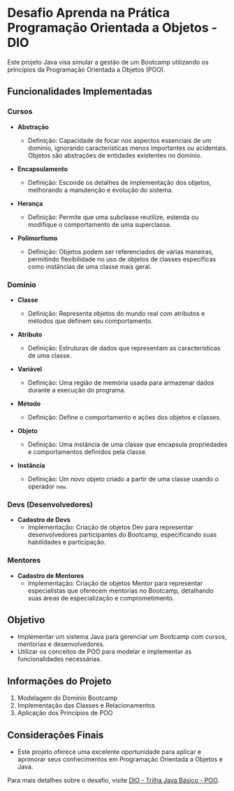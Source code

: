 # Desafio Aprenda na Prática Programação Orientada a Objetos - DIO

Este projeto Java visa simular a gestão de um Bootcamp utilizando os princípios da Programação Orientada a Objetos (POO).

## Funcionalidades Implementadas

### Cursos

- **Abstração**
  - Definição: Capacidade de focar nos aspectos essenciais de um domínio, ignorando características menos importantes ou acidentais. Objetos são abstrações de entidades existentes no domínio.

- **Encapsulamento**
  - Definição: Esconde os detalhes de implementação dos objetos, melhorando a manutenção e evolução do sistema.

- **Herança**
  - Definição: Permite que uma subclasse reutilize, estenda ou modifique o comportamento de uma superclasse.

- **Polimorfismo**
  - Definição: Objetos podem ser referenciados de várias maneiras, permitindo flexibilidade no uso de objetos de classes específicas como instâncias de uma classe mais geral.

### Domínio

- **Classe**
  - Definição: Representa objetos do mundo real com atributos e métodos que definem seu comportamento.

- **Atributo**
  - Definição: Estruturas de dados que representam as características de uma classe.

- **Variável**
  - Definição: Uma região de memória usada para armazenar dados durante a execução do programa.

- **Método**
  - Definição: Define o comportamento e ações dos objetos e classes.

- **Objeto**
  - Definição: Uma instância de uma classe que encapsula propriedades e comportamentos definidos pela classe.

- **Instância**
  - Definição: Um novo objeto criado a partir de uma classe usando o operador `new`.

### Devs (Desenvolvedores)

- **Cadastro de Devs**
  - Implementação: Criação de objetos Dev para representar desenvolvedores participantes do Bootcamp, especificando suas habilidades e participação.

### Mentores

- **Cadastro de Mentores**
  - Implementação: Criação de objetos Mentor para representar especialistas que oferecem mentorias no Bootcamp, detalhando suas áreas de especialização e comprometimento.

## Objetivo

- Implementar um sistema Java para gerenciar um Bootcamp com cursos, mentorias e desenvolvedores.
- Utilizar os conceitos de POO para modelar e implementar as funcionalidades necessárias.

## Informações do Projeto

1. Modelagem do Domínio Bootcamp
2. Implementação das Classes e Relacionamentos
3. Aplicação dos Princípios de POO

## Considerações Finais

- Este projeto oferece uma excelente oportunidade para aplicar e aprimorar seus conhecimentos em Programação Orientada a Objetos e Java.

Para mais detalhes sobre o desafio, visite [DIO - Trilha Java Básico - POO](https://github.com/cami-la/desafio-poo-dio).
